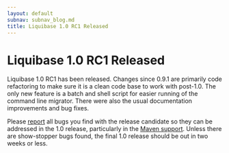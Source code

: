 ```yaml
---
layout: default
subnav: subnav_blog.md
title: Liquibase 1.0 RC1 Released
---
```

# Liquibase 1.0 RC1 Released

Liquibase 1.0 RC1 has been released. Changes since 0.9.1 are primarily code refactoring to make sure it is a clean code base to work with post-1.0. The only new feature is a batch and shell script for easier running of the command line migrator. There were also the usual documentation improvements and bug fixes.

Please <a href="http://www.liquibase.org/community.html">report</a> all bugs you find with the release candidate so they can be addressed in the 1.0 release, particularly in the <a href="http://www.liquibase.org/manual/latest/maven.html">Maven support</a>. Unless there are show-stopper bugs found, the final 1.0 release should be out in two weeks or less.

